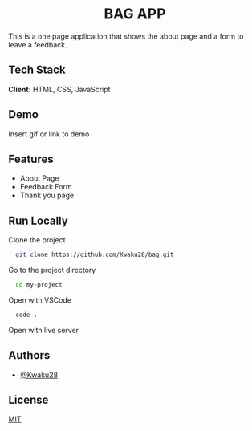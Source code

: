 <a name="readme-top"></a>

<div align="center">
  <h1><b> BAG APP </b></h1>
</div>

This is a one page application that shows the about page and a form to leave a feedback.

## Tech Stack

**Client:** HTML, CSS, JavaScript

## Demo

Insert gif or link to demo

## Features

- About Page
- Feedback Form
- Thank you page

## Run Locally

Clone the project

```bash
  git clone https://github.com/Kwaku28/bag.git
```

Go to the project directory

```bash
  cd my-project
```

Open with VSCode

```bash
  code .
```

Open with live server

## Authors

- [@Kwaku28](https://www.github.com/Kwaku28)

## License

[MIT](./LICENSE)
